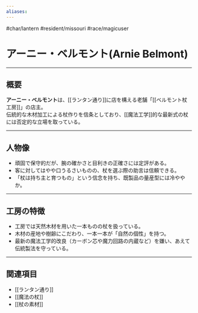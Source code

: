 ```yaml
---
aliases:
---
```

#char/lantern #resident/missouri #race/magicuser 
# アーニー・ベルモント(Arnie Belmont)

---

## 概要
**アーニー・ベルモント**は、[[ランタン通り]]に店を構える老舗「[[ベルモント杖工房]]」の店主。  
伝統的な木材加工による杖作りを信条としており、[[魔法工学]]的な最新式の杖には否定的な立場を取っている。  

---

## 人物像
- 頑固で保守的だが、腕の確かさと目利きの正確さには定評がある。  
- 客に対してはやや口うるさいものの、杖を選ぶ際の助言は信頼できる。  
- 「杖は持ち主と育つもの」という信念を持ち、既製品の量産型には冷ややか。  

---

## 工房の特徴
- 工房では天然木材を用いた一本ものの杖を扱っている。  
- 木材の産地や樹齢にこだわり、一本一本が「自然の個性」を持つ。  
- 最新の魔法工学的改良（カーボン芯や魔力回路の内蔵など）を嫌い、あえて伝統製法を守っている。  

---

## 関連項目
- [[ランタン通り]]
- [[魔法の杖]]
- [[杖の素材]]
